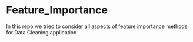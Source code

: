 # Feature_Importance
In this repo we tried to consider all aspects of feature importance methods for Data Cleaning application

